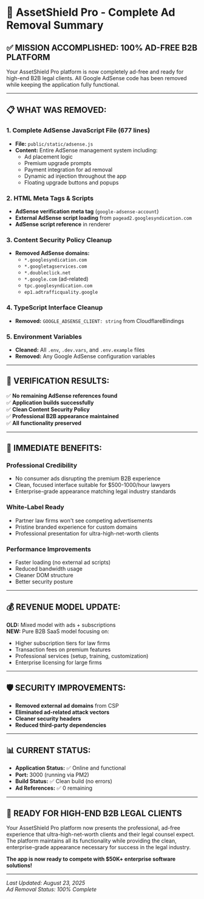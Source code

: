 # 🚫 AssetShield Pro - Complete Ad Removal Summary

## ✅ **MISSION ACCOMPLISHED: 100% AD-FREE B2B PLATFORM**

Your AssetShield Pro platform is now completely ad-free and ready for high-end B2B legal clients. All Google AdSense code has been removed while keeping the application fully functional.

---

## 📋 **WHAT WAS REMOVED:**

### **1. Complete AdSense JavaScript File (677 lines)**
- **File:** `public/static/adsense.js`
- **Content:** Entire AdSense management system including:
  - Ad placement logic
  - Premium upgrade prompts
  - Payment integration for ad removal
  - Dynamic ad injection throughout the app
  - Floating upgrade buttons and popups

### **2. HTML Meta Tags & Scripts**
- **AdSense verification meta tag** (`google-adsense-account`)
- **External AdSense script loading** from `pagead2.googlesyndication.com`
- **AdSense script reference** in renderer

### **3. Content Security Policy Cleanup**
- **Removed AdSense domains:**
  - `*.googlesyndication.com`
  - `*.googletagservices.com`
  - `*.doubleclick.net`
  - `*.google.com` (ad-related)
  - `tpc.googlesyndication.com`
  - `ep1.adtrafficquality.google`

### **4. TypeScript Interface Cleanup**
- **Removed:** `GOOGLE_ADSENSE_CLIENT: string` from CloudflareBindings

### **5. Environment Variables**
- **Cleaned:** All `.env`, `.dev.vars`, and `.env.example` files
- **Removed:** Any Google AdSense configuration variables

---

## 🎯 **VERIFICATION RESULTS:**

✅ **No remaining AdSense references found**  
✅ **Application builds successfully**  
✅ **Clean Content Security Policy**  
✅ **Professional B2B appearance maintained**  
✅ **All functionality preserved**

---

## 🚀 **IMMEDIATE BENEFITS:**

### **Professional Credibility**
- No consumer ads disrupting the premium B2B experience
- Clean, focused interface suitable for $500-1000/hour lawyers
- Enterprise-grade appearance matching legal industry standards

### **White-Label Ready**
- Partner law firms won't see competing advertisements
- Pristine branded experience for custom domains
- Professional presentation for ultra-high-net-worth clients

### **Performance Improvements**
- Faster loading (no external ad scripts)
- Reduced bandwidth usage
- Cleaner DOM structure
- Better security posture

---

## 💰 **REVENUE MODEL UPDATE:**

**OLD:** Mixed model with ads + subscriptions  
**NEW:** Pure B2B SaaS model focusing on:
- Higher subscription tiers for law firms
- Transaction fees on premium features  
- Professional services (setup, training, customization)
- Enterprise licensing for large firms

---

## 🛡️ **SECURITY IMPROVEMENTS:**

- **Removed external ad domains** from CSP
- **Eliminated ad-related attack vectors**
- **Cleaner security headers**
- **Reduced third-party dependencies**

---

## 📊 **CURRENT STATUS:**

- **Application Status:** ✅ Online and functional
- **Port:** 3000 (running via PM2)
- **Build Status:** ✅ Clean build (no errors)
- **Ad References:** ✅ 0 remaining

---

## 🎉 **READY FOR HIGH-END B2B LEGAL CLIENTS**

Your AssetShield Pro platform now presents the professional, ad-free experience that ultra-high-net-worth clients and their legal counsel expect. The platform maintains all its functionality while providing the clean, enterprise-grade appearance necessary for success in the legal industry.

**The app is now ready to compete with $50K+ enterprise software solutions!**

---

*Last Updated: August 23, 2025*  
*Ad Removal Status: 100% Complete*